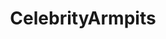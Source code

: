 ---
title: CelebrityArmpits
crosslinks:
- livven
- Serendipity
- rickandmorty
- HaileeSteinfeld
- xray
- VanessaMoe
- Tulpas
- FlarrowPorn
- GODO
- DemiLovatoThighs
- '2015'
- relationshipgoals
- HaleyLu_Richardson
- PornstarArmpit
- TalliaStorm
- BeautyQueens
- arielwinterarmpits
- emmawatsonarmpit
---